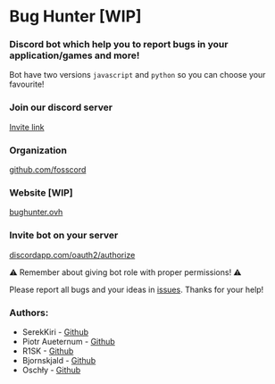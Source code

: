 # Bug Hunter [WIP]

### Discord bot which help you to report bugs in your application/games and more!

Bot have two versions `javascript` and `python` so you can choose your favourite!



### Join our discord server

[Invite link](https://discord.gg/7q5VcC6)

### Organization

[github.com/fosscord](https://github.com/fosscord)

### Website [WIP]

[bughunter.ovh](http://bughunter.ovh/)

### Invite bot on your server

[discordapp.com/oauth2/authorize](https://discordapp.com/oauth2/authorize?client_id=478867142633062410&scope=bot&permissions=0)

⚠️ Remember about giving bot role with proper permissions! ⚠️

Please report all bugs and your ideas in [issues](https://github.com/SerekKiri/BugHunter/issues). Thanks for your help!


### Authors:
 - SerekKiri - [Github](https://github.com/SerekKiri)
 - Piotr Aueternum - [Github](https://github.com/Piotr-Aueternum)
 - R1SK - [Github](https://github.com/wandal1337)
 - Bjornskjald - [Github](https://github.com/Bjornskjald)
 - Oschły - [Github](https://github.com/Oschly)
